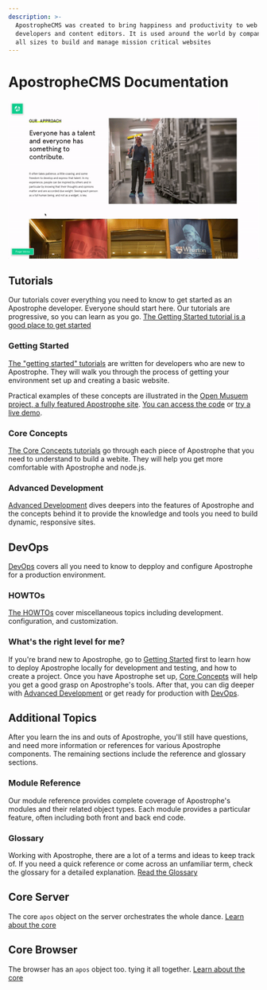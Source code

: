 ```yaml
---
description: >-
  ApostropheCMS was created to bring happiness and productivity to web
  developers and content editors. It is used around the world by companies of
  all sizes to build and manage mission critical websites
---
```


# ApostropheCMS Documentation

![ApostropheCMS as an editor](.gitbook/assets/ezgif.com-video-to-gif.gif)

## Tutorials

Our tutorials cover everything you need to know to get started as an Apostrophe developer. Everyone should start here. Our tutorials are progressive, so you can learn as you go. [The Getting Started tutorial is a good place to get started](tutorials/getting-started/setting-up-your-environment.md)

### Getting Started

[The "getting started" tutorials](getting-started) are written for developers who are new to Apostrophe. They will walk you through the process of getting your environment set up and creating a basic website.

Practical examples of these concepts are illustrated in the [Open Musuem project, a fully featured Apostrophe site](https://github.com/apostrophecms/apostrophe-open-museum). [You can access the code](https://github.com/apostrophecms/apostrophe-open-museum) or [try a live demo](http://demo.apostrophecms.org).

### Core Concepts

[The Core Concepts tutorials](core-concepts) go through each piece of Apostrophe that you need to understand to build a webite.  They will help you get more comfortable with Apostrophe and node.js.

### Advanced Development

[Advanced Development](advanced-developments) dives deepers into the features of Apostrophe and the concepts behind it to provide the knowledge and tools you need to build dynamic, responsive sites.

## DevOps

[DevOps](devops) covers all you need to know to depploy and configure Apostrophe for a production environment.

### HOWTOs

[The HOWTOs](howtos) cover miscellaneous topics including development. configuration, and customization.

### What's the right level for me?

If you're brand new to Apostrophe, go to [Getting Started](getting-started) first to learn how to deploy Apostrophe locally for development and testing, and how to create a project. Once you have Apostrophe set up, [Core Concepts](core-concepts) will help you get a good grasp on Apostrophe's tools. After that, you can dig deeper with [Advanced Development](advanced-development) or get ready for production with [DevOps](devops).

## Additional Topics

After you learn the ins and outs of Apostrophe, you'll still have questions, and need more information or references for various Apostrophe components. The remaining sections include the reference and glossary sections.

### Module Reference

Our module reference provides complete coverage of Apostrophe's modules and their related object types. Each module provides a particular feature, often including both front and back end code.

### Glossary

Working with Apostrophe, there are a lot of a terms and ideas to keep track of. If you need a quick reference or come across an unfamiliar term, check the glossary for a detailed explanation. [Read the Glossary](other/glossary.md)

## Core Server

The core `apos` object on the server orchestrates the whole dance. [Learn about the core](other/core-server.md)

## Core Browser

The browser has an `apos` object too. tying it all together. [Learn about the core](other/core-browser.md)

